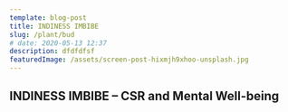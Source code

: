 ```yaml
---
template: blog-post
title: INDINESS IMBIBE
slug: /plant/bud
# date: 2020-05-13 12:37
description: dfdfdfsf
featuredImage: /assets/screen-post-hixmjh9xhoo-unsplash.jpg
---
```


## INDINESS IMBIBE – CSR and Mental Well-being
